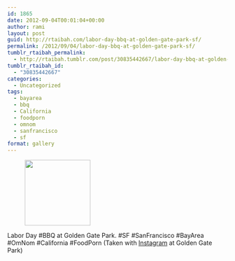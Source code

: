 ```yaml
---
id: 1865
date: 2012-09-04T00:01:04+00:00
author: rami
layout: post
guid: http://rtaibah.com/labor-day-bbq-at-golden-gate-park-sf/
permalink: /2012/09/04/labor-day-bbq-at-golden-gate-park-sf/
tumblr_rtaibah_permalink:
  - http://rtaibah.tumblr.com/post/30835442667/labor-day-bbq-at-golden-gate-park-sf
tumblr_rtaibah_id:
  - "30835442667"
categories:
  - Uncategorized
tags:
  - bayarea
  - bbq
  - California
  - foodporn
  - omnom
  - sanfrancisco
  - sf
format: gallery
---
```

<div id='gallery-57' class='gallery galleryid-1865 gallery-columns-3 gallery-size-thumbnail'>
  <figure class='gallery-item'> 
  
  <div class='gallery-icon landscape'>
    <a href='http://139.59.20.41/2012/09/04/labor-day-bbq-at-golden-gate-park-sf/attachment/1866/'><img width="150" height="150" src="http://139.59.20.41/wp-content/uploads/2012/09/tumblr_m9stdsNIVL1qb4qlko1_1280-150x150.jpg" class="attachment-thumbnail size-thumbnail" alt="" srcset="http://139.59.20.41/wp-content/uploads/2012/09/tumblr_m9stdsNIVL1qb4qlko1_1280-150x150.jpg 150w, http://139.59.20.41/wp-content/uploads/2012/09/tumblr_m9stdsNIVL1qb4qlko1_1280-300x300.jpg 300w, http://139.59.20.41/wp-content/uploads/2012/09/tumblr_m9stdsNIVL1qb4qlko1_1280-100x100.jpg 100w, http://139.59.20.41/wp-content/uploads/2012/09/tumblr_m9stdsNIVL1qb4qlko1_1280.jpg 612w" sizes="100vw" /></a>
  </div></figure>
</div>

Labor Day #BBQ at Golden Gate Park. #SF #SanFrancisco #BayArea #OmNom #California #FoodPorn (Taken with [Instagram](http://instagram.com) at Golden Gate Park)